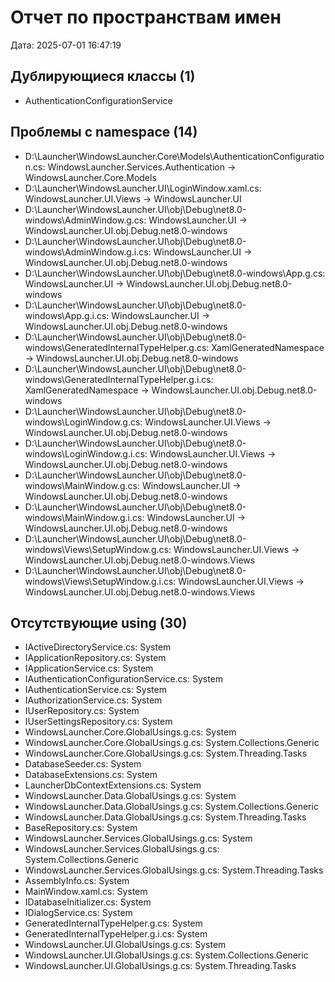 ﻿# Отчет по пространствам имен
Дата: 2025-07-01 16:47:19

## Дублирующиеся классы (1)
- AuthenticationConfigurationService


## Проблемы с namespace (14)
- D:\Launcher\WindowsLauncher.Core\Models\AuthenticationConfiguration.cs: WindowsLauncher.Services.Authentication → WindowsLauncher.Core.Models
- D:\Launcher\WindowsLauncher.UI\LoginWindow.xaml.cs: WindowsLauncher.UI.Views → WindowsLauncher.UI
- D:\Launcher\WindowsLauncher.UI\obj\Debug\net8.0-windows\AdminWindow.g.cs: WindowsLauncher.UI → WindowsLauncher.UI.obj.Debug.net8.0-windows
- D:\Launcher\WindowsLauncher.UI\obj\Debug\net8.0-windows\AdminWindow.g.i.cs: WindowsLauncher.UI → WindowsLauncher.UI.obj.Debug.net8.0-windows
- D:\Launcher\WindowsLauncher.UI\obj\Debug\net8.0-windows\App.g.cs: WindowsLauncher.UI → WindowsLauncher.UI.obj.Debug.net8.0-windows
- D:\Launcher\WindowsLauncher.UI\obj\Debug\net8.0-windows\App.g.i.cs: WindowsLauncher.UI → WindowsLauncher.UI.obj.Debug.net8.0-windows
- D:\Launcher\WindowsLauncher.UI\obj\Debug\net8.0-windows\GeneratedInternalTypeHelper.g.cs: XamlGeneratedNamespace → WindowsLauncher.UI.obj.Debug.net8.0-windows
- D:\Launcher\WindowsLauncher.UI\obj\Debug\net8.0-windows\GeneratedInternalTypeHelper.g.i.cs: XamlGeneratedNamespace → WindowsLauncher.UI.obj.Debug.net8.0-windows
- D:\Launcher\WindowsLauncher.UI\obj\Debug\net8.0-windows\LoginWindow.g.cs: WindowsLauncher.UI.Views → WindowsLauncher.UI.obj.Debug.net8.0-windows
- D:\Launcher\WindowsLauncher.UI\obj\Debug\net8.0-windows\LoginWindow.g.i.cs: WindowsLauncher.UI.Views → WindowsLauncher.UI.obj.Debug.net8.0-windows
- D:\Launcher\WindowsLauncher.UI\obj\Debug\net8.0-windows\MainWindow.g.cs: WindowsLauncher.UI → WindowsLauncher.UI.obj.Debug.net8.0-windows
- D:\Launcher\WindowsLauncher.UI\obj\Debug\net8.0-windows\MainWindow.g.i.cs: WindowsLauncher.UI → WindowsLauncher.UI.obj.Debug.net8.0-windows
- D:\Launcher\WindowsLauncher.UI\obj\Debug\net8.0-windows\Views\SetupWindow.g.cs: WindowsLauncher.UI.Views → WindowsLauncher.UI.obj.Debug.net8.0-windows.Views
- D:\Launcher\WindowsLauncher.UI\obj\Debug\net8.0-windows\Views\SetupWindow.g.i.cs: WindowsLauncher.UI.Views → WindowsLauncher.UI.obj.Debug.net8.0-windows.Views


## Отсутствующие using (30)
- IActiveDirectoryService.cs: System
- IApplicationRepository.cs: System
- IApplicationService.cs: System
- IAuthenticationConfigurationService.cs: System
- IAuthenticationService.cs: System
- IAuthorizationService.cs: System
- IUserRepository.cs: System
- IUserSettingsRepository.cs: System
- WindowsLauncher.Core.GlobalUsings.g.cs: System
- WindowsLauncher.Core.GlobalUsings.g.cs: System.Collections.Generic
- WindowsLauncher.Core.GlobalUsings.g.cs: System.Threading.Tasks
- DatabaseSeeder.cs: System
- DatabaseExtensions.cs: System
- LauncherDbContextExtensions.cs: System
- WindowsLauncher.Data.GlobalUsings.g.cs: System
- WindowsLauncher.Data.GlobalUsings.g.cs: System.Collections.Generic
- WindowsLauncher.Data.GlobalUsings.g.cs: System.Threading.Tasks
- BaseRepository.cs: System
- WindowsLauncher.Services.GlobalUsings.g.cs: System
- WindowsLauncher.Services.GlobalUsings.g.cs: System.Collections.Generic
- WindowsLauncher.Services.GlobalUsings.g.cs: System.Threading.Tasks
- AssemblyInfo.cs: System
- MainWindow.xaml.cs: System
- IDatabaseInitializer.cs: System
- IDialogService.cs: System
- GeneratedInternalTypeHelper.g.cs: System
- GeneratedInternalTypeHelper.g.i.cs: System
- WindowsLauncher.UI.GlobalUsings.g.cs: System
- WindowsLauncher.UI.GlobalUsings.g.cs: System.Collections.Generic
- WindowsLauncher.UI.GlobalUsings.g.cs: System.Threading.Tasks


